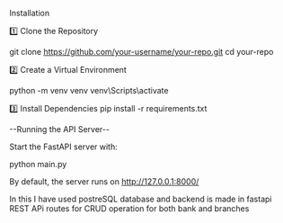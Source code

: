 Installation

1️⃣ Clone the Repository

git clone https://github.com/your-username/your-repo.git
cd your-repo

2️⃣ Create a Virtual Environment

python -m venv venv
venv\Scripts\activate

3️⃣ Install Dependencies
pip install -r requirements.txt

--Running the API Server--

Start the FastAPI server with:

python main.py

By default, the server runs on http://127.0.0.1:8000/

In this I have used postreSQL database and backend is made in fastapi 
REST APi routes for CRUD operation for both bank and branches

